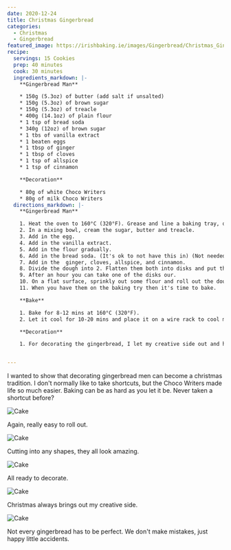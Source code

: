 ```yaml
---
date: 2020-12-24
title: Christmas Gingerbread
categories:
  - Christmas
  - Gingerbread
featured_image: https://irishbaking.ie/images/Gingerbread/Christmas_Gingerbread/Image_7.jpg
recipe:
  servings: 15 Cookies
  prep: 40 minutes
  cook: 30 minutes
  ingredients_markdown: |-
    **Gingerbread Man**

    * 150g (5.3oz) of butter (add salt if unsalted)
    * 150g (5.3oz) of brown sugar
    * 150g (5.3oz) of treacle
    * 400g (14.1oz) of plain flour
    * 1 tsp of bread soda
    * 340g (12oz) of brown sugar
    * 1 tbs of vanilla extract
    * 1 beaten eggs
    * 1 tbsp of ginger
    * 1 tbsp of cloves
    * 1 tsp of allspice
    * 1 tsp of cinnamon

    **Decoration**

    * 80g of white Choco Writers
    * 80g of milk Choco Writers
  directions_markdown: |-
    **Gingerbread Man**

    1. Heat the oven to 160°C (320°F). Grease and line a baking tray, or line the baking tray with parchment  paper.
    2. In a mixing bowl, cream the sugar, butter and treacle.
    3. Add in the egg.
    4. Add in the vanilla extract.
    5. Add in the flour gradually.
    6. Add in the bread soda. (It's ok to not have this in) (Not needed if using self-raising flour is also good to use)
    7. Add in the  ginger, cloves, allspice, and cinnamon.
    8. Divide the dough into 2. Flatten them both into disks and put them in the fridge.
    9. After an hour you can take one of the disks our.
    10. On a flat surface, sprinkly out some flour and roll out the dough to the desired shapes.
    11. When you have them on the baking try then it's time to bake.

    **Bake**

    1. Bake for 8-12 mins at 160°C (320°F).
    2. Let it cool for 10-20 mins and place it on a wire rack to cool more.

    **Decoration**

    1. For decorating the gingerbread, I let my creative side out and had fun with it.


---
```

I wanted to show that decorating gingerbread men can become a christmas tradition. I don't normally like to take shortcuts, but the Choco Writers made life so much easier. Baking can be as hard as you let it be. Never taken a shortcut before?

![Cake](https://irishbaking.ie/images/Gingerbread/Christmas_Gingerbread/Image_1.jpg)

Again, really easy to roll out.

![Cake](https://irishbaking.ie/images/Gingerbread/Christmas_Gingerbread/Image_2.jpg)

Cutting into any shapes, they all look amazing.

![Cake](https://irishbaking.ie/images/Gingerbread/Christmas_Gingerbread/Image_4.jpg)

All ready to decorate.

![Cake](https://irishbaking.ie/images/Gingerbread/Christmas_Gingerbread/Image_5.jpg)

Christmas always brings out my creative side.

![Cake](https://irishbaking.ie/images/Gingerbread/Christmas_Gingerbread/Image_6.jpg)

Not every gingerbread has to be perfect. We don't make mistakes, just happy little accidents.
